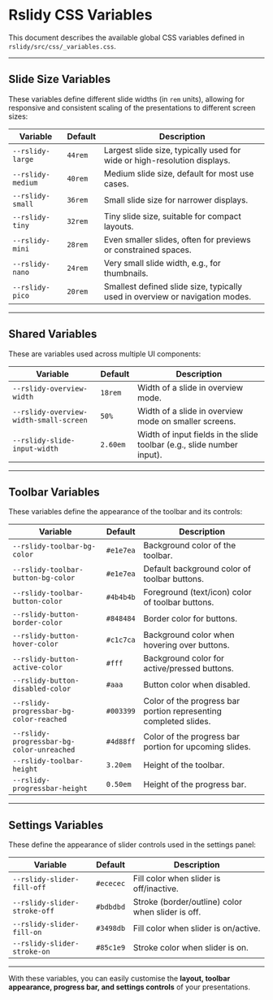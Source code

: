 # Rslidy CSS Variables

This document describes the available global CSS variables defined in
`rslidy/src/css/_variables.css`.

---

## Slide Size Variables

These variables define different slide widths (in `rem` units), 
allowing for responsive and consistent scaling of the presentations 
to different screen sizes:

| Variable            | Default | Description |
|---------------------|---------|-------------|
| `--rslidy-large`    | `44rem` | Largest slide size, typically used for wide or high-resolution displays. |
| `--rslidy-medium`   | `40rem` | Medium slide size, default for most use cases. |
| `--rslidy-small`    | `36rem` | Small slide size for narrower displays. |
| `--rslidy-tiny`     | `32rem` | Tiny slide size, suitable for compact layouts. |
| `--rslidy-mini`     | `28rem` | Even smaller slides, often for previews or constrained spaces. |
| `--rslidy-nano`     | `24rem` | Very small slide width, e.g., for thumbnails. |
| `--rslidy-pico`     | `20rem` | Smallest defined slide size, typically used in overview or navigation modes. |

---

## Shared Variables

These are variables used across multiple UI components:

| Variable                            | Default  | Description |
|-------------------------------------|----------|-------------|
| `--rslidy-overview-width`           | `18rem`  | Width of a slide in overview mode. |
| `--rslidy-overview-width-small-screen` | `50%` | Width of a slide in overview mode on smaller screens. |
| `--rslidy-slide-input-width`        | `2.60em` | Width of input fields in the slide toolbar (e.g., slide number input). |

---

## Toolbar Variables

These variables define the appearance of the toolbar and its controls:

| Variable                            | Default   | Description |
|-------------------------------------|-----------|-------------|
| `--rslidy-toolbar-bg-color`         | `#e1e7ea` | Background color of the toolbar. |
| `--rslidy-toolbar-button-bg-color`  | `#e1e7ea` | Default background color of toolbar buttons. |
| `--rslidy-toolbar-button-color`     | `#4b4b4b` | Foreground (text/icon) color of toolbar buttons. |
| `--rslidy-button-border-color`      | `#848484` | Border color for buttons. |
| `--rslidy-button-hover-color`       | `#c1c7ca` | Background color when hovering over buttons. |
| `--rslidy-button-active-color`      | `#fff`    | Background color for active/pressed buttons. |
| `--rslidy-button-disabled-color`    | `#aaa`    | Button color when disabled. |
| `--rslidy-progressbar-bg-color-reached`   | `#003399` | Color of the progress bar portion representing completed slides. |
| `--rslidy-progressbar-bg-color-unreached` | `#4d88ff` | Color of the progress bar portion for upcoming slides. |
| `--rslidy-toolbar-height`           | `3.20em`  | Height of the toolbar. |
| `--rslidy-progressbar-height`       | `0.50em`  | Height of the progress bar. |

---

## Settings Variables

These define the appearance of slider controls used in the settings 
panel:

| Variable                  | Default   | Description |
|---------------------------|-----------|-------------|
| `--rslidy-slider-fill-off`   | `#ececec` | Fill color when slider is off/inactive. |
| `--rslidy-slider-stroke-off` | `#bdbdbd` | Stroke (border/outline) color when slider is off. |
| `--rslidy-slider-fill-on`    | `#3498db` | Fill color when slider is on/active. |
| `--rslidy-slider-stroke-on`  | `#85c1e9` | Stroke color when slider is on. |

---

With these variables, you can easily customise the **layout, 
toolbar appearance, progress bar, and settings controls** of your 
presentations.
